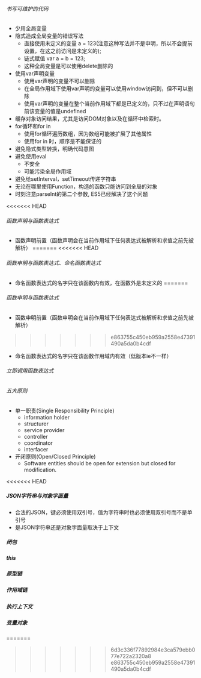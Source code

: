 ###### 书写可维护的代码

* 少用全局变量
* 隐式造成全局变量的错误写法
	* 直接使用未定义的变量 a = 123(注意这种写法并不是申明，所以不会提前设置，在这之前访问是未定义的);
	* 链式赋值 var a = b = 123;
	* 这种全局变量是可以使用delete删除的
* 使用var声明变量
	* 使用var声明的变量不可以删除
	* 在全局作用域下使用var声明的变量可以使用window访问到，但不可以删除
	* 使用var声明的变量在整个当前作用域下都是已定义的，只不过在声明语句	前该变量的值是undefined
* 缓存对象访问结果，尤其是访问DOM对象以及在循环中检索时。
* for循环和for in
	* 使用for循环遍历数组，因为数组可能被扩展了其他属性
	* 使用for in 时，顺序是不能保证的
* 避免隐式类型转换，明确代码意图
* 避免使用eval
	* 不安全
	* 可能污染全局作用域
* 避免给setInterval，setTimeout传递字符串
* 无论在哪里使用Function，构造的函数只能访问到全局的对象
* 时刻注意parseInt的第二个参数, ES5已经解决了这个问题

<<<<<<< HEAD
###### 函数声明与函数表达式
* 函数声明前置（函数声明会在当前作用域下任何表达式被解析和求值之前先被解析）
=======
<<<<<<< HEAD
###### 函数申明与函数表达式、命名函数表达式
* 命名函数表达式的名字只在该函数内有效，在函数外是未定义的
=======
###### 函数申明与函数表达式
* 函数申明前置（函数申明会在当前作用域下任何表达式被解析和求值之前先被解析）
>>>>>>> e863755c450eb959a2558e47391490a5da0b4cdf
* 命名函数表达式的名字只在该函数作用域内有效（低版本ie不一样）

###### 立即调用函数表达式

###### 五大原则
* 单一职责(Single Responsibility Principle)
	* information holder 
	* structurer
	* service provider
	* controller
	* coordinator
	* interfacer
* 开闭原则(Open/Closed Principle)
	* Software entities should be open for extension but closed for modification. 

<<<<<<< HEAD
##### JSON字符串与对象字面量
* 合法的JSON，键必须使用双引号，值为字符串时也必须使用双引号而不是单引号
* 是JSON字符串还是对象字面量取决于上下文

##### 闭包

##### this

##### 原型链

##### 作用域链

##### 执行上下文

##### 变量对象
=======
>>>>>>> 6d3c336f77892984e3ca579ebb077e722a2320a8
>>>>>>> e863755c450eb959a2558e47391490a5da0b4cdf
